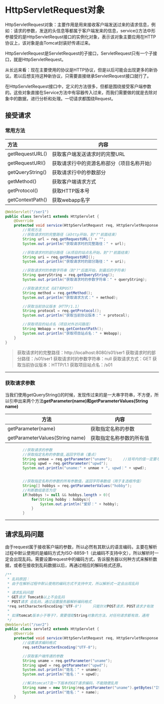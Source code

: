 # HttpServletRequest对象

HttpServletRequest对象：主要作用是用来接收客户端发送过来的请求信息，例如：请求的参数，发送的头信息等都属于客户端发来的信息，service()方法中形参接受的是HttpServletRequst接口的实例化对象，表示该对象主要应用在HTTP协议上，该对象是由Tomcat封装好传递过来。

HttpServletRequest是ServletRequest的子接口，ServletRequest只有一个子接口，就是HttpServletRequest。

从长远来看：现在主要使用的协议是HTTP协议，但是以后可能会出现更多的新协议。若以后想支持这种新协议，只需要直接继承ServletRequest接口就行了。

在HttpServletRequest接口中，定义的方法很多，但都是围绕接受客户端参数的。这些对象直接在Service方法中有容器传入过来，而我们需要做的就是去除对象中的数据，进行分析和处理。一切请求都围绕Request。

 ## 接受请求

### 常用方法

| 方法             | 内容                                       |
| :--------------- | ------------------------------------------ |
| getRequestURL()  | 获取客户端发送请求时的完整URL              |
| getRequestURI()  | 获取请求行中的资源名称部分（项目名称开始） |
| getQueryString() | 获取请求行中的参数部分                     |
| getMethod()      | 获取客户端请求方式                         |
| getProtocol()    | 获取HTTP版本号                             |
| getContextPath() | 获取webapp名字                             |



```Java
@WebServlet("/ser1")
public class Servlet1 extends HttpServlet {
    @Override
    protected void service(HttpServletRequest req, HttpServletResponse resp) throws ServletException, IOException {
        //常用方法
        //获取请求时的完整路径（从http开始，到"?"前面结束）
        String url = req.getRequestURL() + "";
        System.out.println("获取请求时的完整路径：" + url);

        //获取请求时的部分路径（从项目的站点名开始，到"?"前面结束）
        String uri = req.getRequestURI();
        System.out.println("获取请求时的部分路径：" + uri);

        //获取请求时的参数字符串（到"?"后面开始，到最后的字符串）
        String queryString = req.getQueryString();
        System.out.println("获取请求时的参数字符串：" + queryString);

        //获取请求方式（GET和POST）
        String method = req.getMethod();
        System.out.println("获取请求方式：" + method);

        //获取当前协议版本（HTTP/1.1）
        String protocol = req.getProtocol();
        System.out.println("获取当前协议版本：" + protocol);

        //获取项目的站点名（项目对外访问路径）
        String Webapp = req.getContextPath();
        System.out.println("获取项目站点名：" + Webapp);
    }
}
```

> 获取请求时的完整路径：http://localhost:8080/s01/ser1
> 获取请求时的部分路径：/s01/ser1
> 获取请求时的参数字符串：null
> 获取请求方式：GET
> 获取当前协议版本：HTTP/1.1
> 获取项目站点名：/s01



------

### 获取请求参数

当我们使用getQueryString()的时候，发现传过来的是一大串字符串，不方便，所以引申出来两个方法**getParameter(name)**和**getParameterValues(String name)**

| 方法                            | 内容                     |
| ------------------------------- | ------------------------ |
| getParameter(name)              | 获取指定名称的参数       |
| getParameterValues(String name) | 获取指定名称参数的所有值 |



```Java
        //获取请求的参数
        //获取指定名称的参数值,返回字符串（重点）
        String unmae = req.getParameter("uname");     //括号内的值一定要与传过来的参数保持一致
        String upwd = req.getParameter("upwd");
        System.out.println("uname:" + unmae + ", upwd：" + upwd);


        //获取指定名称的参数的所有参数值，返回字符串数组（用于复选框传值）
        String[] hobbys = req.getParameterValues("hobby");
        //判断数组是否为空
        if(hobbys != null && hobbys.length > 0){
            for(String hobby : hobbys){
                System.out.println("爱好：" + hobby);
            }
        }
```



------



## 请求乱码问题

由于request属于接收客户端的参数，所以必然有其默认的语言编码，主要在解析过程中默认使用的是编码方式为ISO-8859-1（此编码不支持中文），所以解析时一定会出现乱码。需要设置request中的编码方式，告诉服务器以何种方式来解析数据，或者在接收到乱码数据以后，再通过相应的解码格式还原。

```Java
/**
 * 乱码原因：
 * 由于在解析过程中默认使用的编码方式不支持中文，所以解析式一定会出现乱码
 *
 * 请求乱码问题
 * GET请求 Tomcat8以上不会乱码
 * POST请求 会乱码，通过设置服务器解析编码格式
 *req.setCharacterEncoding("UTF-8")     只能针对POST请求，POST请求才有效
 *
 * 如果tomcat版本小于等于7，需要借助String对象的方法，对任何请求都有效，通用
 */
@WebServlet("/ser2")
public class servlet2 extends HttpServlet {
    @Override
    protected void service(HttpServletRequest req, HttpServletResponse resp) throws ServletException, IOException {
        //设置请求编码格式
        req.setCharacterEncoding("UTF-8");

        //获取客户端传递的参数
        String uname = req.getParameter("uname");
        String upwd = req.getParameter("upwd");
        System.out.println("姓名：" + uname);
        System.out.println("姓名：" + upwd);

        //解决tomcat7及一下版本的GET请求编码，不能随便乱用
        String name = new String(req.getParameter("uname").getBytes("ISO-8859-1"),"UTF-8")
        System.out.println("姓名：" + name);
    }

```


